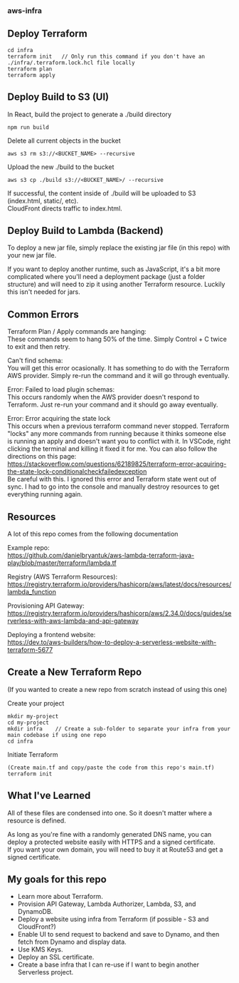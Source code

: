 ### aws-infra


## Deploy Terraform
```
cd infra
terraform init   // Only run this command if you don't have an ./infra/.terraform.lock.hcl file locally
terraform plan
terraform apply
```

## Deploy Build to S3 (UI)
In React, build the project to generate a ./build directory
```
npm run build
```

Delete all current objects in the bucket
```
aws s3 rm s3://<BUCKET_NAME> --recursive
```

Upload the new ./build to the bucket
```
aws s3 cp ./build s3://<BUCKET_NAME>/ --recursive
```

If successful, the content inside of ./build will be uploaded to S3 (index.html, static/, etc).
<br />
CloudFront directs traffic to index.html.


## Deploy Build to Lambda (Backend)
To deploy a new jar file, simply replace the existing jar file (in this repo) with your new jar file.

If you want to deploy another runtime, such as JavaScript, it's a bit more complicated where you'll need a deployment package (just a folder structure) and will need to zip it using another Terraform resource. Luckily this isn't needed for jars.


## Common Errors
Terraform Plan / Apply commands are hanging:
<br />
These commands seem to hang 50% of the time. Simply Control + C twice to exit and then retry.

Can't find schema:
<br />
You will get this error ocasionally. It has something to do with the Terraform AWS provider. Simply re-run the command and it will go through eventually.

Error: Failed to load plugin schemas:
<br />
This occurs randomly when the AWS provider doesn't respond to Terraform. Just re-run your command and it should go away eventually.

Error: Error acquiring the state lock
<br />
This occurs when a previous terraform command never stopped. Terraform "locks" any more commands from running because it thinks someone else is running an apply and doesn't want you to conflict with it. In VSCode, right clicking the terminal and killing it fixed it for me. You can also follow the directions on this page: https://stackoverflow.com/questions/62189825/terraform-error-acquiring-the-state-lock-conditionalcheckfailedexception
<br />
Be careful with this. I ignored this error and Terraform state went out of sync. I had to go into the console and manually destroy resources to get everything running again.

## Resources
A lot of this repo comes from the following documentation

Example repo:
<br />
https://github.com/danielbryantuk/aws-lambda-terraform-java-play/blob/master/terraform/lambda.tf

Registry (AWS Terraform Resources):
<br />
https://registry.terraform.io/providers/hashicorp/aws/latest/docs/resources/lambda_function

Provisioning API Gateway:
<br />
https://registry.terraform.io/providers/hashicorp/aws/2.34.0/docs/guides/serverless-with-aws-lambda-and-api-gateway

Deploying a frontend website:
<br />
https://dev.to/aws-builders/how-to-deploy-a-serverless-website-with-terraform-5677


## Create a New Terraform Repo
(If you wanted to create a new repo from scratch instead of using this one)

Create your project
```
mkdir my-project
cd my-project
mkdir infra    // Create a sub-folder to separate your infra from your main codebase if using one repo
cd infra
```

Initiate Terraform
```
(Create main.tf and copy/paste the code from this repo's main.tf)
terraform init
```


## What I've Learned
All of these files are condensed into one. So it doesn't matter where a resource is defined.

As long as you're fine with a randomly generated DNS name, you can deploy a protected website easily with HTTPS and a signed certificate.
<br />
If you want your own domain, you will need to buy it at Route53 and get a signed certificate.


## My goals for this repo
- Learn more about Terraform.
- Provision API Gateway, Lambda Authorizer, Lambda, S3, and DynamoDB.
- Deploy a website using infra from Terraform (if possible - S3 and CloudFront?)
- Enable UI to send request to backend and save to Dynamo, and then fetch from Dynamo and display data.
- Use KMS Keys.
- Deploy an SSL certificate.
- Create a base infra that I can re-use if I want to begin another Serverless project.
